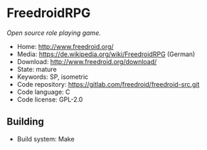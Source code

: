 # FreedroidRPG

_Open source role playing game._

- Home: http://www.freedroid.org/
- Media: https://de.wikipedia.org/wiki/FreedroidRPG (German)
- Download: http://www.freedroid.org/download/
- State: mature
- Keywords: SP, isometric
- Code repository: https://gitlab.com/freedroid/freedroid-src.git
- Code language: C
- Code license: GPL-2.0

## Building

- Build system: Make

